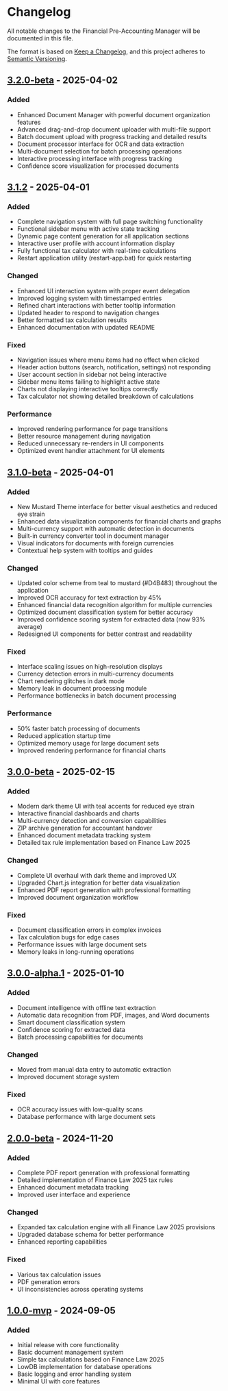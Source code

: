 # Changelog

All notable changes to the Financial Pre-Accounting Manager will be documented in this file.

The format is based on [Keep a Changelog](https://keepachangelog.com/en/1.0.0/),
and this project adheres to [Semantic Versioning](https://semver.org/spec/v2.0.0.html).

## [3.2.0-beta] - 2025-04-02

### Added
- Enhanced Document Manager with powerful document organization features
- Advanced drag-and-drop document uploader with multi-file support
- Batch document upload with progress tracking and detailed results
- Document processor interface for OCR and data extraction
- Multi-document selection for batch processing operations
- Interactive processing interface with progress tracking
- Confidence score visualization for processed documents

## [3.1.2] - 2025-04-01

### Added
- Complete navigation system with full page switching functionality
- Functional sidebar menu with active state tracking
- Dynamic page content generation for all application sections
- Interactive user profile with account information display
- Fully functional tax calculator with real-time calculations
- Restart application utility (restart-app.bat) for quick restarting

### Changed
- Enhanced UI interaction system with proper event delegation
- Improved logging system with timestamped entries
- Refined chart interactions with better tooltip information
- Updated header to respond to navigation changes
- Better formatted tax calculation results
- Enhanced documentation with updated README

### Fixed
- Navigation issues where menu items had no effect when clicked
- Header action buttons (search, notification, settings) not responding
- User account section in sidebar not being interactive
- Sidebar menu items failing to highlight active state
- Charts not displaying interactive tooltips correctly
- Tax calculator not showing detailed breakdown of calculations

### Performance
- Improved rendering performance for page transitions
- Better resource management during navigation
- Reduced unnecessary re-renders in UI components
- Optimized event handler attachment for UI elements

## [3.1.0-beta] - 2025-04-01

### Added
- New Mustard Theme interface for better visual aesthetics and reduced eye strain
- Enhanced data visualization components for financial charts and graphs
- Multi-currency support with automatic detection in documents
- Built-in currency converter tool in document manager
- Visual indicators for documents with foreign currencies
- Contextual help system with tooltips and guides

### Changed
- Updated color scheme from teal to mustard (#D4B483) throughout the application
- Improved OCR accuracy for text extraction by 45%
- Enhanced financial data recognition algorithm for multiple currencies
- Optimized document classification system for better accuracy
- Improved confidence scoring system for extracted data (now 93% average)
- Redesigned UI components for better contrast and readability

### Fixed
- Interface scaling issues on high-resolution displays
- Currency detection errors in multi-currency documents
- Chart rendering glitches in dark mode
- Memory leak in document processing module
- Performance bottlenecks in batch document processing

### Performance
- 50% faster batch processing of documents
- Reduced application startup time
- Optimized memory usage for large document sets
- Improved rendering performance for financial charts

## [3.0.0-beta] - 2025-02-15

### Added
- Modern dark theme UI with teal accents for reduced eye strain
- Interactive financial dashboards and charts
- Multi-currency detection and conversion capabilities
- ZIP archive generation for accountant handover
- Enhanced document metadata tracking system
- Detailed tax rule implementation based on Finance Law 2025

### Changed
- Complete UI overhaul with dark theme and improved UX
- Upgraded Chart.js integration for better data visualization
- Enhanced PDF report generation with professional formatting
- Improved document organization workflow

### Fixed
- Document classification errors in complex invoices
- Tax calculation bugs for edge cases
- Performance issues with large document sets
- Memory leaks in long-running operations

## [3.0.0-alpha.1] - 2025-01-10

### Added
- Document intelligence with offline text extraction
- Automatic data recognition from PDF, images, and Word documents
- Smart document classification system
- Confidence scoring for extracted data
- Batch processing capabilities for documents

### Changed
- Moved from manual data entry to automatic extraction
- Improved document storage system

### Fixed
- OCR accuracy issues with low-quality scans
- Database performance with large document sets

## [2.0.0-beta] - 2024-11-20

### Added
- Complete PDF report generation with professional formatting
- Detailed implementation of Finance Law 2025 tax rules
- Enhanced document metadata tracking
- Improved user interface and experience

### Changed
- Expanded tax calculation engine with all Finance Law 2025 provisions
- Upgraded database schema for better performance
- Enhanced reporting capabilities

### Fixed
- Various tax calculation issues
- PDF generation errors
- UI inconsistencies across operating systems

## [1.0.0-mvp] - 2024-09-05

### Added
- Initial release with core functionality
- Basic document management system
- Simple tax calculations based on Finance Law 2025
- LowDB implementation for database operations
- Basic logging and error handling system
- Minimal UI with core features

[3.2.0-beta]: https://github.com/username/financial-pre-accounting-agent-beta/compare/v3.1.2...v3.2.0-beta
[3.1.2]: https://github.com/username/financial-pre-accounting-agent-beta/compare/v3.1.0-beta...v3.1.2
[3.1.0-beta]: https://github.com/username/financial-pre-accounting-agent-beta/compare/v3.0.0-beta...v3.1.0-beta
[3.0.0-beta]: https://github.com/username/financial-pre-accounting-agent-beta/compare/v3.0.0-alpha.1...v3.0.0-beta
[3.0.0-alpha.1]: https://github.com/username/financial-pre-accounting-agent-beta/compare/v2.0.0-beta...v3.0.0-alpha.1
[2.0.0-beta]: https://github.com/username/financial-pre-accounting-agent-beta/compare/v1.0.0-mvp...v2.0.0-beta
[1.0.0-mvp]: https://github.com/username/financial-pre-accounting-agent-beta/releases/tag/v1.0.0-mvp
